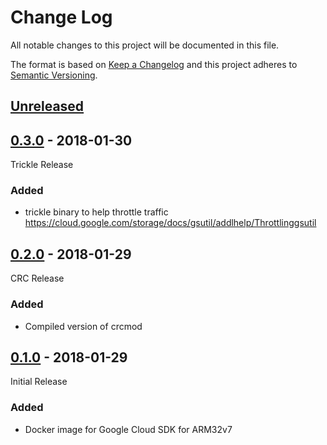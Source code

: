 # Change Log

All notable changes to this project will be documented in this file.

The format is based on [Keep a Changelog](http://keepachangelog.com/)
and this project adheres to [Semantic Versioning](http://semver.org/).

## [Unreleased][]

[Unreleased]: https://github.com/ddgenome/gcloud-arm32v7/compare/0.3.0...HEAD

## [0.3.0][] - 2018-01-30

[0.3.0]: https://github.com/ddgenome/gcloud-arm32v7/compare/0.2.0...0.3.0

Trickle Release

### Added

-   trickle binary to help throttle traffic
    https://cloud.google.com/storage/docs/gsutil/addlhelp/Throttlinggsutil

## [0.2.0][] - 2018-01-29

[0.2.0]: https://github.com/ddgenome/gcloud-arm32v7/compare/0.1.0...0.2.0

CRC Release

### Added

-   Compiled version of crcmod

## [0.1.0][] - 2018-01-29

[0.1.0]: https://github.com/ddgenome/gcloud-arm32v7/tree/0.1.0

Initial Release

### Added

-   Docker image for Google Cloud SDK for ARM32v7
